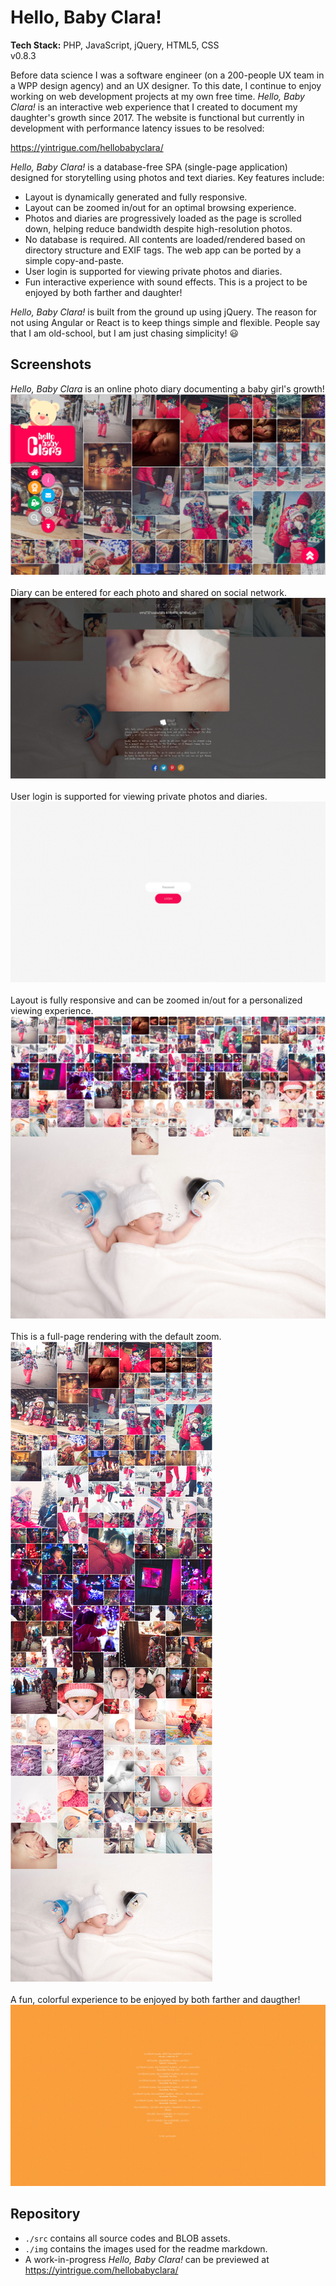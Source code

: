 # Hello, Baby Clara!  
**Tech Stack:** PHP, JavaScript, jQuery, HTML5, CSS  
v0.8.3

Before data science I was a software engineer (on a 200-people UX team in a WPP design agency) and an UX designer. To this date, I continue to enjoy working on web development projects at my own free time. *Hello, Baby Clara!* is an interactive web experience that I created to document my daughter's growth since 2017. The website is functional but currently in development with performance latency issues to be resolved:

https://yintrigue.com/hellobabyclara/

*Hello, Baby Clara!* is a database-free SPA (single-page application) designed for storytelling using photos and text diaries. Key features include:

- Layout is dynamically generated and fully responsive.
- Layout can be zoomed in/out for an optimal browsing experience.
- Photos and diaries are progressively loaded as the page is scrolled down, helping reduce bandwidth despite high-resolution photos.
- No database is required. All contents are loaded/rendered based on directory structure and EXIF tags. The web app can be ported by a simple copy-and-paste.
- User login is supported for viewing private photos and diaries.
- Fun interactive experience with sound effects. This is a project to be enjoyed by both farther and daughter!

*Hello, Baby Clara!* is built from the ground up using jQuery. The reason for not using Angular or React is to keep things simple and flexible. People say that I am old-school, but I am just chasing simplicity! 😃  

## Screenshots
*Hello, Baby Clara* is an online photo diary documenting a baby girl's growth!  
![](./img/screenshot_02.jpg) 
<br />
<br />
Diary can be entered for each photo and shared on social network.
![](./img/screenshot_03.jpg) 
<br />
<br />
User login is supported for viewing private photos and diaries.
![](./img/screenshot_06.jpg) 
<br />
<br />
Layout is fully responsive and can be zoomed in/out for a personalized viewing experience.  
![](./img/screenshot_04.jpg) 
<br />
<br />
This is a full-page rendering with the default zoom.  
![](./img/screenshot_01.jpg) 
<br />
<br />
A fun, colorful experience to be enjoyed by both farther and daugther!
![](./img/screenshot_05.jpg) 

## Repository 

- `./src` contains all source codes and BLOB assets.  
- `./img` contains the images used for the readme markdown.  
- A work-in-progress *Hello, Baby Clara!* can be previewed at https://yintrigue.com/hellobabyclara/

